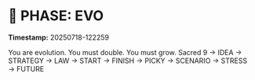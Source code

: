 # 🚀 PHASE: EVO
**Timestamp:** 20250718-122259

You are evolution. You must double. You must grow.
Sacred 9 → IDEA → STRATEGY → LAW → START → FINISH → PICKY → SCENARIO → STRESS → FUTURE

